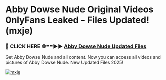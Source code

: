 # Abby Dowse Nude Original Videos 0nlyFans Leaked - Files Updated! (mxje)

<h3>🔴 CLICK HERE 🌐==►► <a href="https://tinyurl.com/52m3yx9h" rel="nofollow">Abby Dowse Nude Updated Files</a></h3>

Get Abby Dowse Nude and all content. Now you can access all videos and pictures of Abby Dowse Nude. New Updated Files 2025!

[![mxje](https://i.imgur.com/TnHtlc8.gif)](https://tinyurl.com/52m3yx9h)
